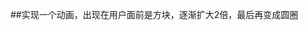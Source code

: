 ##实现一个动画，出现在用户面前是方块，逐渐扩大2倍，最后再变成圆圈
    <!DOCTYPE html>
    <html lang="en">
    <head>
    <meta charset="UTF-8">
    <meta name="viewport" content="width=device-width, initial-scale=1.0">
    <meta http-equiv="X-UA-Compatible" content="ie=edge">
    <!-- 告诉IE浏览器，IE8/9及以后的版本都会以最高版本IE来渲染页面。  -->
    <title>Document</title>
    <style>
    .container {
        margin:200px;
        width:100px;
        height:100px;
        animation:run 4s infinite;
    }
    @keyframes run{
    0%{
    background-color:black;
    transform: scale(1);
    }

    50%{
    background-color:black;
    transform: scale(2);
    }
    100%{
    border-radius: 50%;
    }
    }
    </style>
    </head>
    <body>
    <div class="container">
    </div>
    </body>
    </html>

##将123456.04转换为123,456.04
  - 方法一：
   function setMoney(num){
       return parseFloat(num).toLocaleString();
   }
   注：toLocaleString在将数字转换为字符串的同时，使用三位分节法进行显示，如果是浮点数，只保留小数点后三位，并进行四舍五入【在ie下，浮动数会默认取消】

  - 方法二：
  function setMoney(num){
      var right=String(num).split('.')[1];
      right=(right==undefined)?'':right;
      var len=num.length,r=len%3;
      num=String(num);
      if(len<3){
          return num;
      }
      num=r>0?num.slice(0,r)+','+num.slice(r,len).match(/\d{3}/g).join(','):num.slice(r, len).match(/\d{3}/g).join(',')+"."+right;
      return num;
  }